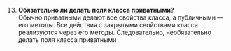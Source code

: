 13. **Обязательно ли делать поля класса приватными?**  
Обычно приватными делают все свойства класса, а публичными — его методы. 
Все действия с закрытыми свойствами класса реализуются через его методы. Следовательно, необязательно делать поля класса приватными
